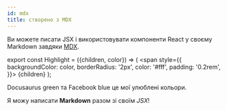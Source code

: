 ```yaml
---
id: mdx
title: створено з MDX
---
```


Ви можете писати JSX і використовувати компоненти React у своєму Markdown завдяки [MDX](https://mdxjs.com/).

export const Highlight = ({children, color}) => ( <span style={{
      backgroundColor: color,
      borderRadius: '2px',
      color: '#fff',
      padding: '0.2rem',
    }}> {children} </span> );

<Highlight color="#25c2a0">Docusaurus green</Highlight> та <Highlight color="#1877F2">Facebook blue</Highlight> це мої улюблені кольори.

Я можу написати  **Markdown** разом зі своїм _JSX_!